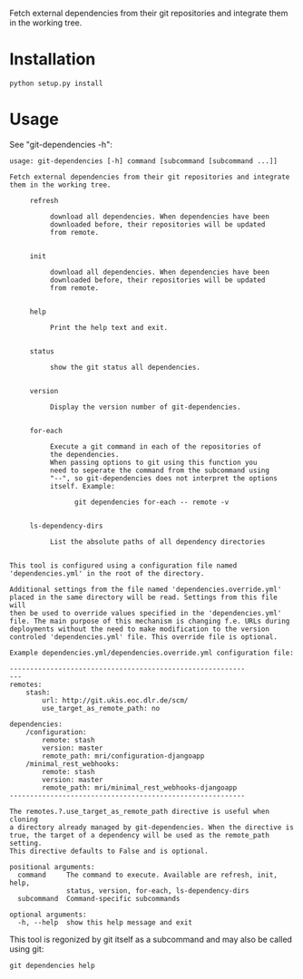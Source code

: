 Fetch external dependencies from their git repositories and integrate
them in the working tree.

Installation
============

    python setup.py install

Usage
=====

See "git-dependencies -h":


    usage: git-dependencies [-h] command [subcommand [subcommand ...]]

    Fetch external dependencies from their git repositories and integrate
    them in the working tree.

         refresh
          
              download all dependencies. When dependencies have been 
              downloaded before, their repositories will be updated
              from remote.
              

         init
          
              download all dependencies. When dependencies have been 
              downloaded before, their repositories will be updated
              from remote.
              

         help
          
              Print the help text and exit.
              

         status
          
              show the git status all dependencies.
              

         version
          
              Display the version number of git-dependencies.
              

         for-each
          
              Execute a git command in each of the repositories of 
              the dependencies.
              When passing options to git using this function you 
              need to seperate the command from the subcommand using
              "--", so git-dependencies does not interpret the options
              itself. Example: 
          
                    git dependencies for-each -- remote -v
              

         ls-dependency-dirs
          
              List the absolute paths of all dependency directories
              

    This tool is configured using a configuration file named
    'dependencies.yml' in the root of the directory.

    Additional settings from the file named 'dependencies.override.yml'
    placed in the same directory will be read. Settings from this file will
    then be used to override values specified in the 'dependencies.yml' 
    file. The main purpose of this mechanism is changing f.e. URLs during
    deployments without the need to make modification to the version
    controled 'dependencies.yml' file. This override file is optional.

    Example dependencies.yml/dependencies.override.yml configuration file:

    ----------------------------------------------------------
    ---
    remotes:
        stash:
            url: http://git.ukis.eoc.dlr.de/scm/
            use_target_as_remote_path: no

    dependencies:
        /configuration:
            remote: stash
            version: master
            remote_path: mri/configuration-djangoapp
        /minimal_rest_webhooks:
            remote: stash
            version: master
            remote_path: mri/minimal_rest_webhooks-djangoapp
    ----------------------------------------------------------

    The remotes.?.use_target_as_remote_path directive is useful when cloning
    a directory already managed by git-dependencies. When the directive is
    true, the target of a dependency will be used as the remote_path setting.
    This directive defaults to False and is optional.

    positional arguments:
      command     The command to execute. Available are refresh, init, help,
                  status, version, for-each, ls-dependency-dirs
      subcommand  Command-specific subcommands

    optional arguments:
      -h, --help  show this help message and exit


This tool is regonized by git itself as a subcommand and may also be called
using git:

    git dependencies help

